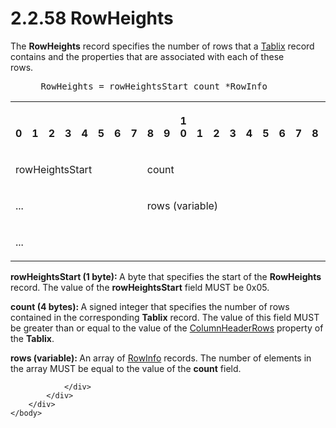 <html dir="LTR" xmlns:mshelp="http://msdn.microsoft.com/mshelp" xmlns:ddue="http://ddue.schemas.microsoft.com/authoring/2003/5" xmlns:xlink="http://www.w3.org/1999/xlink" xmlns:tool="http://www.microsoft.com/tooltip">
    <head>
        <meta http-equiv="Content-Type" content="text/html; CHARSET=utf-8"></meta>
        <meta name="save" content="history"></meta>
        <title>2.2.58 RowHeights</title>
        <xml>
            <mshelp:toctitle title="2.2.58 RowHeights"></mshelp:toctitle>
            <mshelp:rltitle title="[MS-RPL]: RowHeights"></mshelp:rltitle>
            <mshelp:keyword index="A" term="30094fd5-d96c-49ab-9a5b-7a7694ccfcd0"></mshelp:keyword>
            <mshelp:attr name="DCSext.ContentType" value="open specification"></mshelp:attr>
            <mshelp:attr name="AssetID" value="30094fd5-d96c-49ab-9a5b-7a7694ccfcd0"></mshelp:attr>
            <mshelp:attr name="TopicType" value="kbRef"></mshelp:attr>
            <mshelp:attr name="DCSext.Title" value="[MS-RPL]: RowHeights" />
        </xml>
    </head>
    <body>
        <div id="header">
            <h1 class="heading">2.2.58 RowHeights</h1>
        </div>
        <div id="mainSection">
            <div id="mainBody">
                <div id="allHistory" class="saveHistory"></div>
                <div id="sectionSection0" class="section" name="collapseableSection">
                    

<p>The <b>RowHeights</b> record specifies the number of rows
that a <a href="f8ea94d9-d2b6-4d7f-8dc4-59faa3a98b93.html">Tablix</a> record
contains and the properties that are associated with each of these
rows.           </p>

<dl>
<dd>
<div><pre> RowHeights = rowHeightsStart count *RowInfo
</pre></div>
</dd></dl>

<table>
 <tr>
  <th><p><br>0</p></th>
  <th><p><br>1</p></th>
  <th><p><br>2</p></th>
  <th><p><br>3</p></th>
  <th><p><br>4</p></th>
  <th><p><br>5</p></th>
  <th><p><br>6</p></th>
  <th><p><br>7</p></th>
  <th><p><br>8</p></th>
  <th><p><br>9</p></th>
  <th><p>1<br>0</p></th>
  <th><p><br>1</p></th>
  <th><p><br>2</p></th>
  <th><p><br>3</p></th>
  <th><p><br>4</p></th>
  <th><p><br>5</p></th>
  <th><p><br>6</p></th>
  <th><p><br>7</p></th>
  <th><p><br>8</p></th>
  <th><p><br>9</p></th>
  <th><p>2<br>0</p></th>
  <th><p><br>1</p></th>
  <th><p><br>2</p></th>
  <th><p><br>3</p></th>
  <th><p><br>4</p></th>
  <th><p><br>5</p></th>
  <th><p><br>6</p></th>
  <th><p><br>7</p></th>
  <th><p><br>8</p></th>
  <th><p><br>9</p></th>
  <th><p>3<br>0</p></th>
  <th><p><br>1</p></th>
 </tr>
 <tr>
  <td colspan="8">
  <p>rowHeightsStart</p>
  </td>
  <td colspan="24">
  <p>count</p>
  </td>
 </tr>
 <tr>
  <td colspan="8">
  <p>...</p>
  </td>
  <td colspan="24">
  <p>rows
  (variable)</p>
  </td>
 </tr>
 <tr>
  <td colspan="32">
  <p>...</p>
  </td>
 </tr>
</table>

<p><b>rowHeightsStart (1 byte): </b>A byte that
specifies the start of the <b>RowHeights</b> record. The value of the <b>rowHeightsStart</b>
field MUST be 0x05.</p>

<p><b>count (4 bytes): </b>A signed integer that
specifies the number of rows contained in the corresponding <b>Tablix</b>
record. The value of this field MUST be greater than or equal to the value of
the <a href="a3860312-d7a4-443d-a727-0b3fe531c454.html">ColumnHeaderRows</a>
property of the <b>Tablix</b>.</p>

<p><b>rows (variable): </b>An array of <a href="ca80e02f-ebad-4df2-9958-6891b9352cc9.html">RowInfo</a> records. The
number of elements in the array MUST be equal to the value of the <b>count</b>
field.</p>


                </div>
            </div>
        </div>
    </body>
</html>